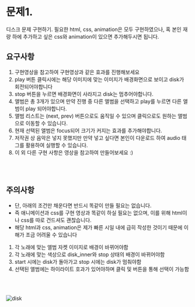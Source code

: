 # 문제1.

디스크 문제 구현하기. 필요한 html, css, animation은 모두 구현하였으나, 혹 본인 재량 하에 추가하고 싶은 css와 animation이 있으면 추가해두시면 됩니다.

## 요구사항

1. 구현영상을 참고하여 구현영상과 같은 효과를 진행해보세요
2. play 버튼 클릭시에는 해당 이미지에 맞는 이미지가 배경화면으로 보이고 disk가 회전되어야합니다
3. stop 버튼을 누르면 배경화면이 사라지고 disk는 멈추어야합니다.
4. 앨범은 총 3개가 있으며 만약 진행 중 다른 앨범을 선택하고 play를 누르면 다른 앨범이 play 되어야합니다.
5. 앨범 리스트는 (next, prev) 버튼으로도 움직일 수 있으며 클릭으로도 원하는 앨범으로 이동할 수 있습니다.
6. 현재 선택된 앨범은 focus되어 크기가 커지는 효과를 추가해야합니다.
7. 저작권 상 음악은 넣지 못했지만 만약 넣고 싶다면 본인이 다운로드 하여 audio 태그를 활용하여 실행할 수 있습니다.
8. 이 외 다른 구현 사항은 영상을 참고하여 만들어보세요 :)

</br>
</br>

## 주의사항

- 단, 아래의 조건만 채운다면 반드시 똑같이 만들 필요는 없습니다.
- 즉 애니메이션과 css를 구현 영상과 똑같이 하실 필요는 없으며, 이를 위해 html이나 css를 따로 건드셔도 괜찮습니다.
- 해당 html과 css, animation은 제가 빠른 시일 내에 급히 작성한 것이기 때문에 이해가 조금 어려울 수 있습니다

1. 각 노래에 맞는 앨범 자켓 이미지로 배경이 바뀌어야함
2. 각 노래에 맞는 색상으로 disk_inner와 stop 상태의 배경이 바뀌어야함
3. start 시에는 disk가 돌아가고 stop 시에는 disk가 멈춰야함
4. 선택된 앨범에는 하이라이트 호과가 있어야하며 클릭 및 버튼을 통해 선택이 가능함

</br>
</br>

![disk](https://github.com/2023-frontend1/First_Repo/assets/50646145/c18faf82-7ec5-48cf-a035-524f691d9be5)
